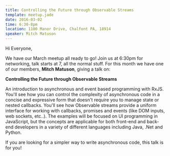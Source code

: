 ```yaml
---
title: Controlling the Future through Observable Streams
template: meetup.jade
date: 2016-03-02
time: 6:30-8pm
location: 1100 Manor Drive, Chalfont PA, 18914
speaker: Mitch Matuson
---
```


Hi Everyone,

We have our March meetup all ready to go! Join us at 6:30pm for networking,
talk starts at 7, all the normal stuff. For this month we have one of our
members, __Mitch Matuson__, giving a talk on:

__Controlling the Future through Observable Streams__

An introduction to asynchronous and event based programming with RxJS. You'll
see how you can control the complexity of asynchronous code in a concise and
expressive form that doesn't require you to manage state or nested callbacks.
You'll see how Observable streams provide a uniform interface for working with
callbacks, promises and events (like DOM inputs, web sockets, etc..). The
examples will be focused on UI programming in JavaScript, but the concepts are
applicable for both front-end and back-end developers in a variety of different
languages including Java, .Net and Python.

If you are looking for a simpler way to write asynchronous code, this talk is
for you!
